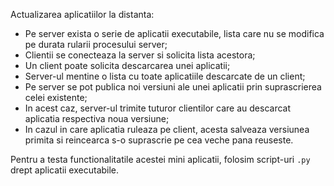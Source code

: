 Actualizarea aplicatiilor la distanta:

* Pe server exista o serie de aplicatii executabile, lista care nu se modifica pe durata rularii procesului server;
* Clientii se conecteaza la server si solicita lista acestora;
* Un client poate solicita descarcarea unei aplicatii;
* Server-ul mentine o lista cu toate aplicatiile descarcate de un client;
* Pe server se pot publica noi versiuni ale unei aplicatii prin suprascrierea celei existente;
* In acest caz, server-ul trimite tuturor clientilor care au descarcat aplicatia respectiva noua versiune;
* In cazul in care aplicatia ruleaza pe client, acesta salveaza versiunea primita si reincearca s-o suprascrie pe cea veche pana reuseste.

Pentru a testa functionalitatile acestei mini aplicatii, folosim script-uri `.py` drept aplicatii executabile.

